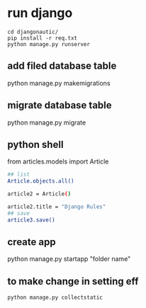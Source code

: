 # run django

```base
cd djangonautic/
pip install -r req.txt
python manage.py runserver
```

## add filed database table

python manage.py makemigrations

## migrate database table

python manage.py migrate

## python shell

from articles.models import Article

```bash
## list
Article.objects.all()

article2 = Article()

article2.title = "Django Rules"
## save
article3.save()
```

## create app

python manage.py startapp "folder name"

## to make change in setting eff

```base
python manage.py collectstatic
```
